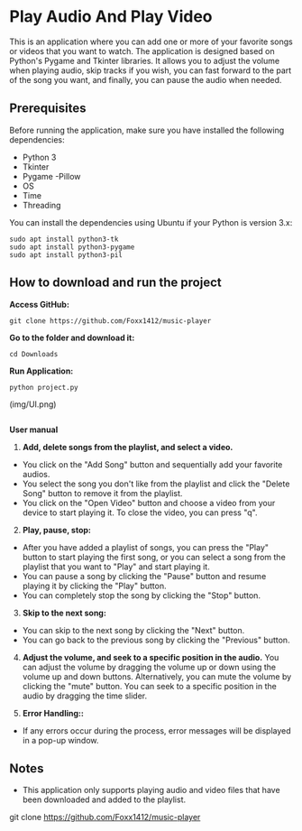 # Play Audio And Play Video

This is an application where you can add one or more of your favorite songs or videos that you want to watch. The application is designed based on Python's Pygame and Tkinter libraries. It allows you to adjust the volume when playing audio, skip tracks if you wish, you can fast forward to the part of the song you want, and finally, you can pause the audio when needed.

## Prerequisites

Before running the application, make sure you have installed the following dependencies:

- Python 3
- Tkinter
- Pygame
-Pillow
- OS
- Time
- Threading


You can install the dependencies using Ubuntu if your Python is version 3.x:

```
sudo apt install python3-tk
sudo apt install python3-pygame
sudo apt install python3-pil

```
## How to download and run the project

**Access GitHub:**
```
git clone https://github.com/Foxx1412/music-player
```
**Go to the folder and download it:** 
```
cd Downloads
```
**Run Application:** 
```
python project.py
```
(img/UI.png)
```
```
**User manual** 
1. **Add, delete songs from the playlist, and select a video.**
- You click on the "Add Song" button and sequentially add your favorite audios.
- You select the song you don't like from the playlist and click the "Delete Song" button to remove it from the playlist.
- You click on the "Open Video" button and choose a video from your device to start playing it. To close the video, you can press "q".

2. **Play, pause, stop:**
- After you have added a playlist of songs, you can press the "Play" button to start playing the first song, or you can select a song from the playlist that you want to "Play" and start playing it.
- You can pause a song by clicking the "Pause" button and resume playing it by clicking the "Play" button.
- You can completely stop the song by clicking the "Stop" button.

3. **Skip to the next song:**
- You can skip to the next song by clicking the "Next" button.
- You can go back to the previous song by clicking the "Previous" button.

4. **Adjust the volume, and seek to a specific position in the audio.**
You can adjust the volume by dragging the volume up or down using the volume up and down buttons. Alternatively, you can mute the volume by clicking the "mute" button.
You can seek to a specific position in the audio by dragging the time slider.

5. **Error Handling::**
- If any errors occur during the process, error messages will be displayed in a pop-up window.

## Notes

- This application only supports playing audio and video files that have been downloaded and added to the playlist.

git clone https://github.com/Foxx1412/music-player

